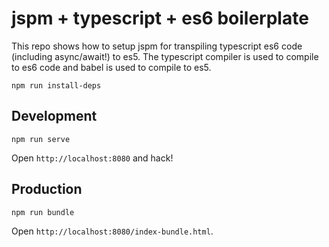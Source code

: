 # jspm + typescript + es6 boilerplate

This repo shows how to setup jspm for transpiling typescript es6 code (including async/await!) to es5. The typescript compiler is used to compile to es6 code and babel is used to compile to es5.

```
npm run install-deps
```

## Development
```
npm run serve
```
Open `http://localhost:8080` and hack!

## Production
```
npm run bundle
```
Open `http://localhost:8080/index-bundle.html`.